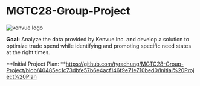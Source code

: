 # MGTC28-Group-Project
![kenvue logo](https://github.com/tchungg/MGTC28-Group-Project/assets/145488074/fe11db65-0e37-43a4-a914-9c25b97bb4fa)


**Goal:** Analyze the data provided by Kenvue Inc. and develop a solution to optimize trade spend while identifying and promoting specific need states at the right times.

**Initial Project Plan: **https://github.com/tyrachung/MGTC28-Group-Project/blob/40485ec1c73dbfe57b6e4acf146f9e71e710bed0/Initial%20Project%20Plan 
